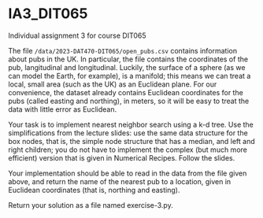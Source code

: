 # IA3_DIT065
Individual assignment 3 for course DIT065

The file `/data/2023-DAT470-DIT065/open_pubs.csv` contains information about pubs in the UK. In particular, the file contains the coordinates of the pub, langitudinal and longitudinal. Luckily, the surface of a sphere (as we can model the Earth, for example), is a manifold; this means we can treat a local, small area (such as the UK) as an Euclidean plane. For our convenience, the dataset already contains Euclidean coordinates for the pubs (called easting and northing), in meters, so it will be easy to treat the data with little error as Euclidean.

Your task is to implement nearest neighbor search using a k-d tree. Use the simplifications from the lecture slides: use the same data structure for the box nodes, that is, the simple node structure that has a median, and left and right children; you do not have to implement the complex (but much more efficient) version that is given in Numerical Recipes. Follow the slides.

Your implementation should be able to read in the data from the file given above, and return the name of the nearest pub to a location, given in Euclidean coordinates (that is, northing and easting).

Return your solution as a file named exercise-3.py.
